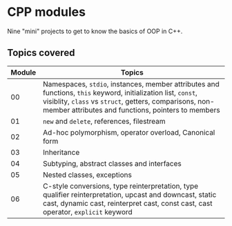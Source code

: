 # CPP modules

Nine "mini" projects to get to know the basics of OOP in C++.

## Topics covered
| Module | Topics |
| ------ | ------ |
| 00 | Namespaces, `stdio`, instances, member attributes and functions, `this` keyword, initialization list, `const`, visiblity, `class` vs `struct`, getters, comparisons, non-member attributes and functions, pointers to members |
| 01 | `new` and `delete`, references, filestream |
| 02 | Ad-hoc polymorphism, operator overload, Canonical form |
| 03 | Inheritance |
| 04 | Subtyping, abstract classes and interfaces |
| 05 | Nested classes, exceptions |
| 06 | C-style conversions, type reinterpretation, type qualifier reinterpretation, upcast and downcast, static cast, dynamic cast, reinterpret cast, const cast, cast operator, `explicit` keyword |
